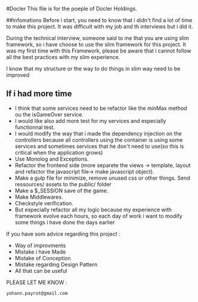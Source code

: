 #Docler
This file is for the poeple of Docler Holdings.

##infomations
Before i start, you need to know that i didn't find a lot of time to make this project.
It was difficult with my job and th interviews but i did it.

During the technical interview, someone said to me that you are using slim framework,
so i have choose to use the slim framework for this project.
It was my first time with this Framework, please be aware that i cannot follow all the best practices with my slim experience.

I know that my structure or the way to do things in slim way need to be improved

## If i had more time

* I think that some services need to be refactor like the minMax method ou the isGameOver service.
* I would like also add more test for my services and especially functionnal test.
* I would modify the way that i made the dependency injection on the controllers
because all controllers using the container is using some services and sometimes services that he don't need to use(so this is critical when the application grows)
* Use Monolog and Exceptions.
* Refactor the frontend side (more separete the views -> template, layout and refactor the javascript file-> make javascript object).
* Make a gulp file for minimize, remove unused css or other things. Send ressources/ assets to the public/ folder
* Make a $_SESSION save of the game.
* Make Middlewares.
* Checkstyle verification.
* But especially refactor all my logic because my experience with framework evolve each hours, so each day of work i want to modify some things i have done the days earlier

If you have som advice regarding this project :
* Way of improvments
* Mistake i have Made
* Mistake of Conception
* Mistake regarding Design Pattern
* All that can be useful

PLEASE LET ME KNOW :

    yohann.payrot@gmail.com